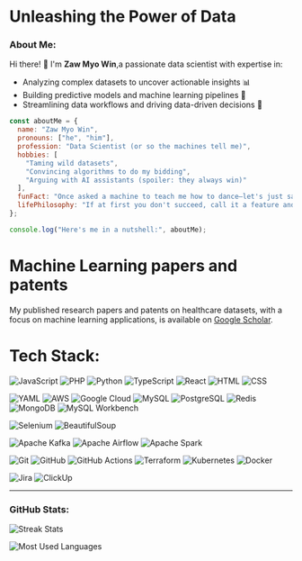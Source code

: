 
# Unleashing the Power of Data
### About Me:
Hi there! 👋 I'm **Zaw Myo Win**,a passionate data scientist with expertise in:
- Analyzing complex datasets to uncover actionable insights 📊
- Building predictive models and machine learning pipelines 🤖
- Streamlining data workflows and driving data-driven decisions 🚀

```javascript
const aboutMe = {
  name: "Zaw Myo Win",
  pronouns: ["he", "him"],
  profession: "Data Scientist (or so the machines tell me)",
  hobbies: [
    "Taming wild datasets",
    "Convincing algorithms to do my bidding",
    "Arguing with AI assistants (spoiler: they always win)"
  ],
  funFact: "Once asked a machine to teach me how to dance—let's just say, it 'crashed.'",
  lifePhilosophy: "If at first you don't succeed, call it a feature and move on."
};

console.log("Here's me in a nutshell:", aboutMe);


```
# Machine Learning papers and patents

My published research papers and patents on healthcare datasets, with a focus on machine learning applications, is available on [Google Scholar](https://scholar.google.com/citations?hl=en&user=dkV_s6EAAAAJ&view_op=list_works&sortby=pubdate).

# Tech Stack:

![JavaScript](https://img.shields.io/badge/-JavaScript-yellow?logo=javascript&logoColor=white)
![PHP](https://img.shields.io/badge/-PHP-blue?logo=php&logoColor=white)
![Python](https://img.shields.io/badge/-Python-blue?logo=python&logoColor=white)
![TypeScript](https://img.shields.io/badge/-TypeScript-blue?logo=typescript&logoColor=white)
![React](https://img.shields.io/badge/-React-blue?logo=react&logoColor=white)
![HTML](https://img.shields.io/badge/-HTML-orange?logo=html5&logoColor=white)
![CSS](https://img.shields.io/badge/-CSS-blue?logo=css3&logoColor=white)

![YAML](https://img.shields.io/badge/-YAML-gray?logo=yaml&logoColor=white)
![AWS](https://img.shields.io/badge/-AWS-orange?logo=amazon-aws&logoColor=white)
![Google Cloud](https://img.shields.io/badge/-Google%20Cloud-blue?logo=google-cloud&logoColor=white)
![MySQL](https://img.shields.io/badge/-MySQL-blue?logo=mysql&logoColor=white)
![PostgreSQL](https://img.shields.io/badge/-PostgreSQL-blue?logo=postgresql&logoColor=white)
![Redis](https://img.shields.io/badge/-Redis-red?logo=redis&logoColor=white)
![MongoDB](https://img.shields.io/badge/-MongoDB-green?logo=mongodb&logoColor=white)
![MySQL Workbench](https://img.shields.io/badge/-MySQL%20Workbench-blue?logo=mysql&logoColor=white)

![Selenium](https://img.shields.io/badge/-Selenium-green?logo=selenium&logoColor=white)
![BeautifulSoup](https://img.shields.io/badge/-BeautifulSoup-blue?logo=python&logoColor=white)

![Apache Kafka](https://img.shields.io/badge/-Apache%20Kafka-black?logo=apache-kafka&logoColor=white)
![Apache Airflow](https://img.shields.io/badge/-Apache%20Airflow-blue?logo=apache-airflow&logoColor=white)
![Apache Spark](https://img.shields.io/badge/-Apache%20Spark-orange?logo=apache-spark&logoColor=white)


![Git](https://img.shields.io/badge/-Git-orange?logo=git&logoColor=white)
![GitHub](https://img.shields.io/badge/-GitHub-black?logo=github&logoColor=white)
![GitHub Actions](https://img.shields.io/badge/-GitHub%20Actions-blue?logo=github-actions&logoColor=white)
![Terraform](https://img.shields.io/badge/-Terraform-purple?logo=terraform&logoColor=white)
![Kubernetes](https://img.shields.io/badge/-Kubernetes-blue?logo=kubernetes&logoColor=white)
![Docker](https://img.shields.io/badge/-Docker-blue?logo=docker&logoColor=white)


![Jira](https://img.shields.io/badge/-Jira-blue?logo=jira&logoColor=white)
![ClickUp](https://img.shields.io/badge/-ClickUp-purple?logo=clickup&logoColor=white)

---

### GitHub Stats:



![Streak Stats](https://github-readme-streak-stats.herokuapp.com/?user=jamesleocodes&theme=radical)





![Most Used Languages](https://github-readme-stats.vercel.app/api/top-langs/?username=jamesleocodes&layout=compact&theme=radical)







<!---
jamesleocodes/jamesleocodes is a ✨ special ✨ repository because its `README.md` (this file) appears on your GitHub profile.
You can click the Preview link to take a look at your changes.
--->
